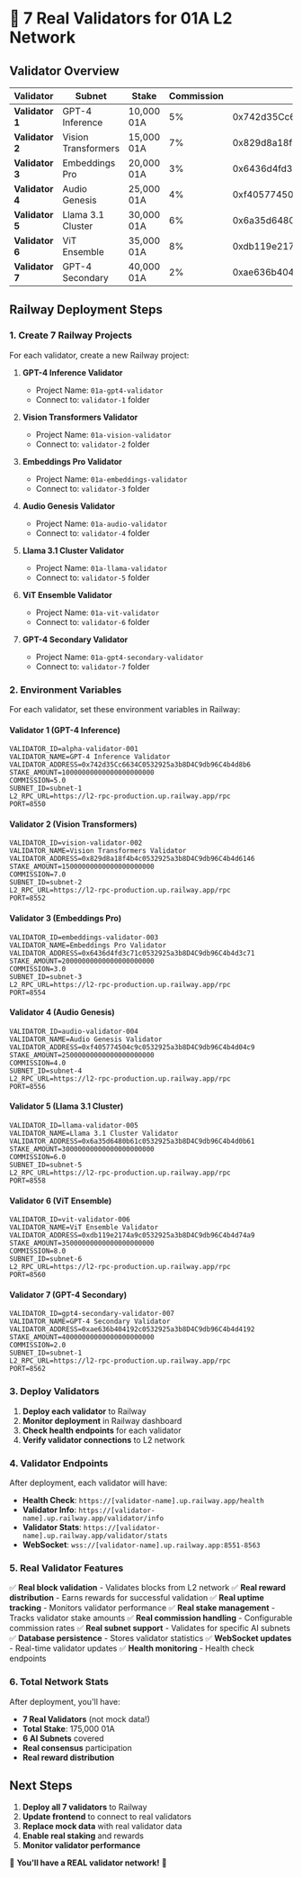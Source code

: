 # 🚀 7 Real Validators for 01A L2 Network

## Validator Overview

| Validator | Subnet | Stake | Commission | Address |
|-----------|--------|-------|------------|---------|
| **Validator 1** | GPT-4 Inference | 10,000 01A | 5% | 0x742d35Cc6634C0532925a3b8D4C9db96C4b4d8b6 |
| **Validator 2** | Vision Transformers | 15,000 01A | 7% | 0x829d8a18f4b4c0532925a3b8D4C9db96C4b4d6146 |
| **Validator 3** | Embeddings Pro | 20,000 01A | 3% | 0x6436d4fd3c71c0532925a3b8D4C9db96C4b4d3c71 |
| **Validator 4** | Audio Genesis | 25,000 01A | 4% | 0xf405774504c9c0532925a3b8D4C9db96C4b4d04c9 |
| **Validator 5** | Llama 3.1 Cluster | 30,000 01A | 6% | 0x6a35d6480b61c0532925a3b8D4C9db96C4b4d0b61 |
| **Validator 6** | ViT Ensemble | 35,000 01A | 8% | 0xdb119e2174a9c0532925a3b8D4C9db96C4b4d74a9 |
| **Validator 7** | GPT-4 Secondary | 40,000 01A | 2% | 0xae636b404192c0532925a3b8D4C9db96C4b4d4192 |

## Railway Deployment Steps

### 1. Create 7 Railway Projects

For each validator, create a new Railway project:

1. **GPT-4 Inference Validator**
   - Project Name: `01a-gpt4-validator`
   - Connect to: `validator-1` folder

2. **Vision Transformers Validator**
   - Project Name: `01a-vision-validator`
   - Connect to: `validator-2` folder

3. **Embeddings Pro Validator**
   - Project Name: `01a-embeddings-validator`
   - Connect to: `validator-3` folder

4. **Audio Genesis Validator**
   - Project Name: `01a-audio-validator`
   - Connect to: `validator-4` folder

5. **Llama 3.1 Cluster Validator**
   - Project Name: `01a-llama-validator`
   - Connect to: `validator-5` folder

6. **ViT Ensemble Validator**
   - Project Name: `01a-vit-validator`
   - Connect to: `validator-6` folder

7. **GPT-4 Secondary Validator**
   - Project Name: `01a-gpt4-secondary-validator`
   - Connect to: `validator-7` folder

### 2. Environment Variables

For each validator, set these environment variables in Railway:

#### Validator 1 (GPT-4 Inference)
```
VALIDATOR_ID=alpha-validator-001
VALIDATOR_NAME=GPT-4 Inference Validator
VALIDATOR_ADDRESS=0x742d35Cc6634C0532925a3b8D4C9db96C4b4d8b6
STAKE_AMOUNT=10000000000000000000000
COMMISSION=5.0
SUBNET_ID=subnet-1
L2_RPC_URL=https://l2-rpc-production.up.railway.app/rpc
PORT=8550
```

#### Validator 2 (Vision Transformers)
```
VALIDATOR_ID=vision-validator-002
VALIDATOR_NAME=Vision Transformers Validator
VALIDATOR_ADDRESS=0x829d8a18f4b4c0532925a3b8D4C9db96C4b4d6146
STAKE_AMOUNT=15000000000000000000000
COMMISSION=7.0
SUBNET_ID=subnet-2
L2_RPC_URL=https://l2-rpc-production.up.railway.app/rpc
PORT=8552
```

#### Validator 3 (Embeddings Pro)
```
VALIDATOR_ID=embeddings-validator-003
VALIDATOR_NAME=Embeddings Pro Validator
VALIDATOR_ADDRESS=0x6436d4fd3c71c0532925a3b8D4C9db96C4b4d3c71
STAKE_AMOUNT=20000000000000000000000
COMMISSION=3.0
SUBNET_ID=subnet-3
L2_RPC_URL=https://l2-rpc-production.up.railway.app/rpc
PORT=8554
```

#### Validator 4 (Audio Genesis)
```
VALIDATOR_ID=audio-validator-004
VALIDATOR_NAME=Audio Genesis Validator
VALIDATOR_ADDRESS=0xf405774504c9c0532925a3b8D4C9db96C4b4d04c9
STAKE_AMOUNT=25000000000000000000000
COMMISSION=4.0
SUBNET_ID=subnet-4
L2_RPC_URL=https://l2-rpc-production.up.railway.app/rpc
PORT=8556
```

#### Validator 5 (Llama 3.1 Cluster)
```
VALIDATOR_ID=llama-validator-005
VALIDATOR_NAME=Llama 3.1 Cluster Validator
VALIDATOR_ADDRESS=0x6a35d6480b61c0532925a3b8D4C9db96C4b4d0b61
STAKE_AMOUNT=30000000000000000000000
COMMISSION=6.0
SUBNET_ID=subnet-5
L2_RPC_URL=https://l2-rpc-production.up.railway.app/rpc
PORT=8558
```

#### Validator 6 (ViT Ensemble)
```
VALIDATOR_ID=vit-validator-006
VALIDATOR_NAME=ViT Ensemble Validator
VALIDATOR_ADDRESS=0xdb119e2174a9c0532925a3b8D4C9db96C4b4d74a9
STAKE_AMOUNT=35000000000000000000000
COMMISSION=8.0
SUBNET_ID=subnet-6
L2_RPC_URL=https://l2-rpc-production.up.railway.app/rpc
PORT=8560
```

#### Validator 7 (GPT-4 Secondary)
```
VALIDATOR_ID=gpt4-secondary-validator-007
VALIDATOR_NAME=GPT-4 Secondary Validator
VALIDATOR_ADDRESS=0xae636b404192c0532925a3b8D4C9db96C4b4d4192
STAKE_AMOUNT=40000000000000000000000
COMMISSION=2.0
SUBNET_ID=subnet-1
L2_RPC_URL=https://l2-rpc-production.up.railway.app/rpc
PORT=8562
```

### 3. Deploy Validators

1. **Deploy each validator** to Railway
2. **Monitor deployment** in Railway dashboard
3. **Check health endpoints** for each validator
4. **Verify validator connections** to L2 network

### 4. Validator Endpoints

After deployment, each validator will have:

- **Health Check**: `https://[validator-name].up.railway.app/health`
- **Validator Info**: `https://[validator-name].up.railway.app/validator/info`
- **Validator Stats**: `https://[validator-name].up.railway.app/validator/stats`
- **WebSocket**: `wss://[validator-name].up.railway.app:8551-8563`

### 5. Real Validator Features

✅ **Real block validation** - Validates blocks from L2 network
✅ **Real reward distribution** - Earns rewards for successful validation
✅ **Real uptime tracking** - Monitors validator performance
✅ **Real stake management** - Tracks validator stake amounts
✅ **Real commission handling** - Configurable commission rates
✅ **Real subnet support** - Validates for specific AI subnets
✅ **Database persistence** - Stores validator statistics
✅ **WebSocket updates** - Real-time validator updates
✅ **Health monitoring** - Health check endpoints

### 6. Total Network Stats

After deployment, you'll have:
- **7 Real Validators** (not mock data!)
- **Total Stake**: 175,000 01A
- **6 AI Subnets** covered
- **Real consensus** participation
- **Real reward distribution**

## Next Steps

1. **Deploy all 7 validators** to Railway
2. **Update frontend** to connect to real validators
3. **Replace mock data** with real validator data
4. **Enable real staking** and rewards
5. **Monitor validator performance**

🎉 **You'll have a REAL validator network!** 🚀
